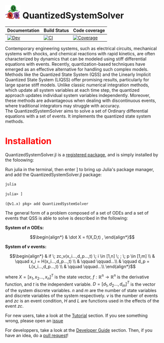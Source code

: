 # <img width="50" height="50" style="position:relative; top:5px" src="docs\src\logo.png"> QuantizedSystemSolver



| **Documentation** |**Build Status** | **Code coverage** |
|:------------ |------------|------------|
| [![Dev](https://img.shields.io/badge/docs-dev-blue.svg)](https://mongibellili.github.io/QuantizedSystemSolver.jl/dev/) | [![CI](https://github.com/mongibellili/QuantizedSystemSolver/actions/workflows/CI.yml/badge.svg)](https://github.com/mongibellili/QuantizedSystemSolver/actions/workflows/CI.yml)|[![Coverage](https://codecov.io/gh/mongibellili/QuantizedSystemSolver/branch/main/graph/badge.svg)](https://codecov.io/gh/mongibellili/QuantizedSystemSolver)|


Contemporary engineering systems, such as electrical circuits, mechanical systems with shocks, and chemical reactions with rapid kinetics, are often characterized by dynamics that can be modeled using stiff differential equations with events. Recently, quantization-based techniques have emerged as an effective alternative for handling such complex models. Methods like the Quantized State System (QSS) and the Linearly Implicit Quantized State System (LIQSS) offer promising results, particularly for large sparse stiff models. Unlike classic numerical integration methods, which update all system variables at each time step, the quantized approach updates individual system variables independently. Moreover, these methods are advantageous when dealing with discontinuous events, where traditional integrators may struggle with accuracy.  
The QuantizedSystemSolver aims to solve a set of Ordinary differential equations with a set of events. It implements the quantized state system methods.
#   <span style="color:red">Installation</span>
QuantizedSystemSolver.jl is a [registered package](http://pkg.julialang.org), and is
simply installed by the foloowing:

Run julia in the terminal, then enter ] to bring up Julia's package manager, and add the QuantizedSystemSolver.jl package:
```console
julia

julia> ]
 
(@v1.x) pkg> add QuantizedSystemSolver
```
The general form of a problem composed of a set of ODEs and a set of events that QSS is able to solve is described in the following: 

**System of $n$ ODEs:**

```math
\begin{align*}
  & \dot X = f(X,D,t) , 
\end{align*}
```

**System of $v$ events:**
```math
\begin{align*}
& if \; zc_v(x_i...,d_p...,t) \; i \in [1,n]  \;  ; \; p  \in [1,m] \\
& \qquad x_i = H(x_i...,d_p...,t) \\
& \qquad \qquad...\\
& \qquad d_p = L(x_i...,d_p...,t)  \\
& \qquad \qquad...\\
\end{align*}
```
where $X = [x_1,x_2...,x_n]^T$ is the state vector, $f:\mathbb{R}^n \rightarrow \mathbb{R}^n$ is the derivative function, and $t$ is the independent variable. $D = [d_1,d_2...,d_m]^T$ is the vector of the system discrete variables. $n$ and $m$ are the number of state variables and discrete variables of the system respectively. $v$ is the number of events and $zc$ is an event condition, $H$ and $L$ are functions used in the effects of the event $zc$.

For new users, take a look at the [Tutorial](https://mongibellili.github.io/QuantizedSystemSolver.jl/dev/guide/userTutorial/) section. If you see something wrong,
please open an [issue](https://github.com/mongibellili/QuantizedSystemSolver.jl/issues)

For developpers, take a look at the [Developer Guide](https://mongibellili.github.io/QuantizedSystemSolver.jl/dev/developer/devIntro/) section. Then, if you have an idea,
do a [pull request](https://github.com/mongibellili/QuantizedSystemSolver.jl/pulls)!





